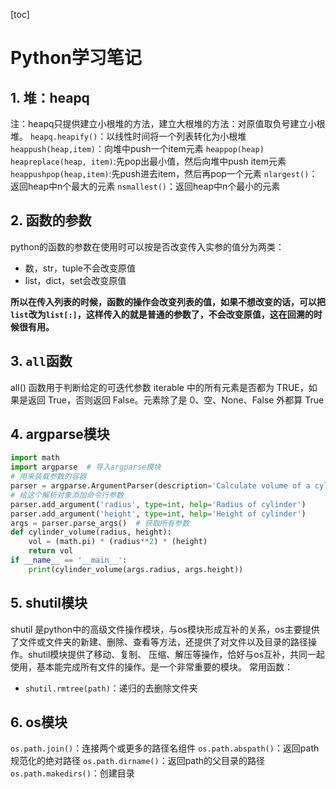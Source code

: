 [toc]
# Python学习笔记

## 1. 堆：heapq
注：heapq只提供建立小根堆的方法，建立大根堆的方法：对原值取负号建立小根堆。
`heapq.heapify()`：以线性时间将一个列表转化为小根堆
`heappush(heap,item)`：向堆中push一个item元素
`heappop(heap)`
`heapreplace(heap, item)`:先pop出最小值，然后向堆中push item元素
`heappushpop(heap,item)`:先push进去item，然后再pop一个元素
`nlargest()`：返回heap中n个最大的元素
`nsmallest()`：返回heap中n个最小的元素

## 2. 函数的参数
python的函数的参数在使用时可以按是否改变传入实参的值分为两类：
- 数，str，tuple不会改变原值
- list，dict，set会改变原值  

**所以在传入列表的时候，函数的操作会改变列表的值，如果不想改变的话，可以把`list`改为`list[:]`，这样传入的就是普通的参数了，不会改变原值，这在回溯的时候很有用。**

## 3. `all`函数
all() 函数用于判断给定的可迭代参数 iterable 中的所有元素是否都为 TRUE，如果是返回 True，否则返回 False。元素除了是 0、空、None、False 外都算 True

## 4. argparse模块
```python
import math
import argparse  # 导入argparse模块
# 用来装载参数的容器
parser = argparse.ArgumentParser(description='Calculate volume of a cylinder')
# 给这个解析对象添加命令行参数
parser.add_argument('radius', type=int, help='Radius of cylinder')
parser.add_argument('height', type=int, help='Height of cylinder')
args = parser.parse_args()  # 获取所有参数
def cylinder_volume(radius, height):
    vol = (math.pi) * (radius**2) * (height)
    return vol
if __name__ == '__main__':
    print(cylinder_volume(args.radius, args.height))
```

## 5. shutil模块
shutil 是python中的高级文件操作模块，与os模块形成互补的关系，os主要提供了文件或文件夹的新建、删除、查看等方法，还提供了对文件以及目录的路径操作。shutil模块提供了移动、复制、 压缩、解压等操作，恰好与os互补，共同一起使用，基本能完成所有文件的操作。是一个非常重要的模块。
常用函数：
- `shutil.rmtree(path)`：递归的去删除文件夹

## 6. os模块
`os.path.join()`：连接两个或更多的路径名组件
`os.path.abspath()`：返回path规范化的绝对路径
`os.path.dirname()`：返回path的父目录的路径
`os.path.makedirs()`：创建目录
